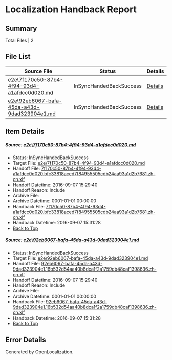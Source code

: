 # <a name='report-top'></a> Localization Handback Report

## Summary
 Total Files | 2

## File List
 Source File | Status | Details 
 ----------- | ------ | ------- 
 [e2e\7f170c50-87b4-4f94-93d4-a1afdcc0d020.md](https://github.com/OpenLocalizationTestOrg/ol-test0/blob/0ad50592ed3fbe103b1dcb82178e5ab7e28c58ae/e2e/7f170c50-87b4-4f94-93d4-a1afdcc0d020.md) | InSyncHandedBackSuccess | [Details](#99f99818e05b7d4c004b7761c8ecee6e425df2837)
 [e2e\92eb6067-bafa-45da-a43d-9dad323904e1.md](https://github.com/OpenLocalizationTestOrg/ol-test0/blob/0ad50592ed3fbe103b1dcb82178e5ab7e28c58ae/e2e/92eb6067-bafa-45da-a43d-9dad323904e1.md) | InSyncHandedBackSuccess | [Details](#1cbf20c0178e4c9484bfd38200e919743befdbf08)

## Item Details
##### <a name='99f99818e05b7d4c004b7761c8ecee6e425df2837'></a> Source: [e2e\7f170c50-87b4-4f94-93d4-a1afdcc0d020.md](https://github.com/OpenLocalizationTestOrg/ol-test0/blob/0ad50592ed3fbe103b1dcb82178e5ab7e28c58ae/e2e/7f170c50-87b4-4f94-93d4-a1afdcc0d020.md)
* Status: InSyncHandedBackSuccess
* Target File: [e2e\7f170c50-87b4-4f94-93d4-a1afdcc0d020.md](https://github.com/OpenLocalizationTestOrg/ol-test0-zhcn/blob/c28f762fc8a84089816f6415b31d5b930f334a6c/e2e/7f170c50-87b4-4f94-93d4-a1afdcc0d020.md)
* Handoff File: [7f170c50-87b4-4f94-93d4-a1afdcc0d020.bfc33818aced7f84955505cdb24aa93a1d2b7681.zh-cn.xlf](https://github.com/OpenLocalizationTestOrg/ol-test0-handoff/blob/6b0ad9eeabe3c29046fee0deb830a0bda40a7ca4/ol-handoff/OpenLocalizationTestOrg/ol-test0-zhcn/yuwzho/7f170c50-87b4-4f94-93d4-a1afdcc0d020.bfc33818aced7f84955505cdb24aa93a1d2b7681.zh-cn.xlf)
* Handoff Datetime: 2016-09-07 15:29:40
* Handoff Reason: Include
* Archive File: 
* Archive Datetime: 0001-01-01 00:00:00
* Handback File: [7f170c50-87b4-4f94-93d4-a1afdcc0d020.bfc33818aced7f84955505cdb24aa93a1d2b7681.zh-cn.xlf](https://github.com/OpenLocalizationTestOrg/ol-test0-handback/blob/f718d37ce5a245f7251f1b197089d64666dc73ca/ol-handback/OpenLocalizationTestOrg/ol-test0-zhcn/yuwzho/7f170c50-87b4-4f94-93d4-a1afdcc0d020.bfc33818aced7f84955505cdb24aa93a1d2b7681.zh-cn.xlf)
* Handback Datetime: 2016-09-07 15:31:28
* [Back to Top](#report-top)

##### <a name='1cbf20c0178e4c9484bfd38200e919743befdbf08'></a> Source: [e2e\92eb6067-bafa-45da-a43d-9dad323904e1.md](https://github.com/OpenLocalizationTestOrg/ol-test0/blob/0ad50592ed3fbe103b1dcb82178e5ab7e28c58ae/e2e/92eb6067-bafa-45da-a43d-9dad323904e1.md)
* Status: InSyncHandedBackSuccess
* Target File: [e2e\92eb6067-bafa-45da-a43d-9dad323904e1.md](https://github.com/OpenLocalizationTestOrg/ol-test0-zhcn/blob/c28f762fc8a84089816f6415b31d5b930f334a6c/e2e/92eb6067-bafa-45da-a43d-9dad323904e1.md)
* Handoff File: [92eb6067-bafa-45da-a43d-9dad323904e1.16b532d54aa40b8dca1f2a1759db48caf1398636.zh-cn.xlf](https://github.com/OpenLocalizationTestOrg/ol-test0-handoff/blob/6b0ad9eeabe3c29046fee0deb830a0bda40a7ca4/ol-handoff/OpenLocalizationTestOrg/ol-test0-zhcn/yuwzho/92eb6067-bafa-45da-a43d-9dad323904e1.16b532d54aa40b8dca1f2a1759db48caf1398636.zh-cn.xlf)
* Handoff Datetime: 2016-09-07 15:29:40
* Handoff Reason: Include
* Archive File: 
* Archive Datetime: 0001-01-01 00:00:00
* Handback File: [92eb6067-bafa-45da-a43d-9dad323904e1.16b532d54aa40b8dca1f2a1759db48caf1398636.zh-cn.xlf](https://github.com/OpenLocalizationTestOrg/ol-test0-handback/blob/f718d37ce5a245f7251f1b197089d64666dc73ca/ol-handback/OpenLocalizationTestOrg/ol-test0-zhcn/yuwzho/92eb6067-bafa-45da-a43d-9dad323904e1.16b532d54aa40b8dca1f2a1759db48caf1398636.zh-cn.xlf)
* Handback Datetime: 2016-09-07 15:31:28
* [Back to Top](#report-top)


## Error Details

Generated by OpenLocalization.
